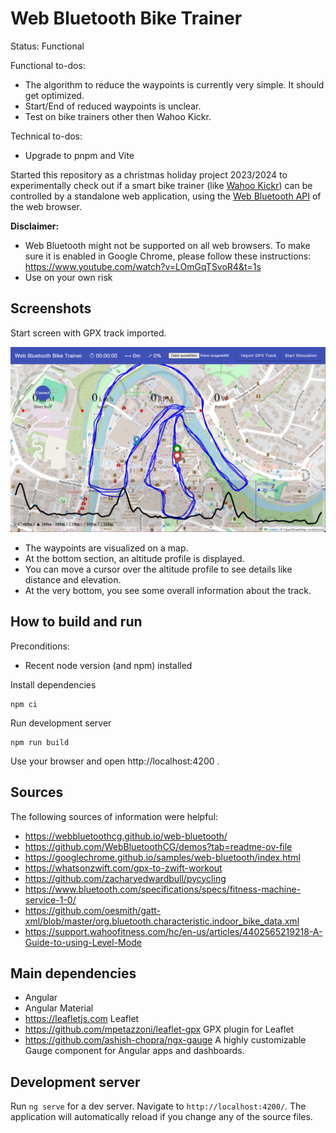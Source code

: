 # Web Bluetooth Bike Trainer

Status: Functional

Functional to-dos:
* The algorithm to reduce the waypoints is currently very simple. It should get optimized.
* Start/End of reduced waypoints is unclear.
* Test on bike trainers other then Wahoo Kickr.

Technical to-dos:
* Upgrade to pnpm and Vite


Started this repository as a christmas holiday project 2023/2024 to experimentally check out if a smart bike trainer (like [Wahoo Kickr](https://www.wahoofitness.com/devices/indoor-cycling/bike-trainers/kickr-buy)) can be controlled by a standalone web application, using the [Web Bluetooth API](https://developer.mozilla.org/en-US/docs/Web/API/Web_Bluetooth_API) of the web browser.

**Disclaimer:** 
* Web Bluetooth might not be supported on all web browsers. To make sure it is enabled in Google Chrome, please follow these instructions: https://www.youtube.com/watch?v=LOmGqTSvoR4&t=1s
* Use on your own risk

## Screenshots

Start screen with GPX track imported.

![Start screen with GPX track imported](media/2024-12-26_14h20_22.png)

* The waypoints are visualized on a map.
* At the bottom section, an altitude profile is displayed.
* You can move a cursor over the altitude profile to see details like distance and elevation.
* At the very bottom, you see some overall information about the track.

## How to build and run

Preconditions:
* Recent node version (and npm) installed


Install dependencies

    npm ci

Run development server

    npm run build

Use your browser and open http://localhost:4200 .   

## Sources
The following sources of information were helpful:

* https://webbluetoothcg.github.io/web-bluetooth/
* https://github.com/WebBluetoothCG/demos?tab=readme-ov-file
* https://googlechrome.github.io/samples/web-bluetooth/index.html
* https://whatsonzwift.com/gpx-to-zwift-workout
* https://github.com/zacharyedwardbull/pycycling
* https://www.bluetooth.com/specifications/specs/fitness-machine-service-1-0/
* https://github.com/oesmith/gatt-xml/blob/master/org.bluetooth.characteristic.indoor_bike_data.xml
* https://support.wahoofitness.com/hc/en-us/articles/4402565219218-A-Guide-to-using-Level-Mode

## Main dependencies

* Angular
* Angular Material
* https://leafletjs.com Leaflet
* https://github.com/mpetazzoni/leaflet-gpx GPX plugin for Leaflet
* https://github.com/ashish-chopra/ngx-gauge A highly customizable Gauge component for Angular apps and dashboards. 

## Development server

Run `ng serve` for a dev server. Navigate to `http://localhost:4200/`. The application will automatically reload if you change any of the source files.

